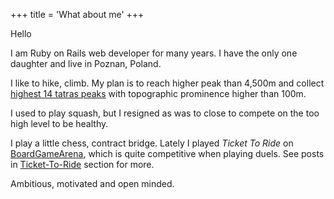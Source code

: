 +++
title = 'What about me'
+++

Hello

I am Ruby on Rails web developer for many years. I have the only one daughter and live in Poznan, Poland.

I like to hike, climb. My plan is to reach higher peak than 4,500m and collect [highest 14 tatras peaks](https://pl.wikipedia.org/wiki/Wielka_Korona_Tatr) with topographic prominence higher than 100m.

I used to play squash, but I resigned as was to close to compete on the too high level to be healthy.

I play a little chess, contract bridge. Lately I played *Ticket To Ride* on [BoardGameArena](https://BoardGameArena.com),
which is quite competitive when playing duels.
See posts in [Ticket-To-Ride](/ticket-to-ride) section for more.

Ambitious, motivated and open minded.